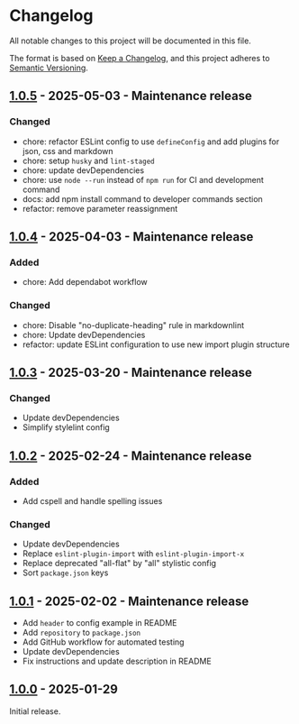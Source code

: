 # Changelog

All notable changes to this project will be documented in this file.

The format is based on [Keep a Changelog](https://keepachangelog.com/en/1.1.0/),
and this project adheres to [Semantic Versioning](https://semver.org/spec/v2.0.0.html).

## [1.0.5](https://github.com/KristjanESPERANTO/MMM-Forum/compare/v1.0.4...v1.0.5) - 2025-05-03 - Maintenance release

### Changed

- chore: refactor ESLint config to use `defineConfig` and add plugins for json, css and markdown
- chore: setup `husky` and `lint-staged`
- chore: update devDependencies
- chore: use `node --run` instead of `npm run` for CI and development command
- docs: add npm install command to developer commands section
- refactor: remove parameter reassignment

## [1.0.4](https://github.com/KristjanESPERANTO/MMM-Forum/compare/v1.0.3...v1.0.4) - 2025-04-03 - Maintenance release

### Added

- chore: Add dependabot workflow

### Changed

- chore: Disable "no-duplicate-heading" rule in markdownlint
- chore: Update devDependencies
- refactor: update ESLint configuration to use new import plugin structure

## [1.0.3](https://github.com/KristjanESPERANTO/MMM-Forum/compare/v1.0.2...v1.0.3) - 2025-03-20 - Maintenance release

### Changed

- Update devDependencies
- Simplify stylelint config

## [1.0.2](https://github.com/KristjanESPERANTO/MMM-Forum/compare/v1.0.1...v1.0.2) - 2025-02-24 - Maintenance release

### Added

- Add cspell and handle spelling issues

### Changed

- Update devDependencies
- Replace `eslint-plugin-import` with `eslint-plugin-import-x`
- Replace deprecated "all-flat" by "all" stylistic config
- Sort `package.json` keys

## [1.0.1](https://github.com/KristjanESPERANTO/MMM-Forum/compare/v1.0.0...v1.0.1) - 2025-02-02 - Maintenance release

- Add `header` to config example in README
- Add `repository` to `package.json`
- Add GitHub workflow for automated testing
- Update devDependencies
- Fix instructions and update description in README

## [1.0.0](https://github.com/KristjanESPERANTO/MMM-Forum/releases/tag/v1.0.0) - 2025-01-29

Initial release.
